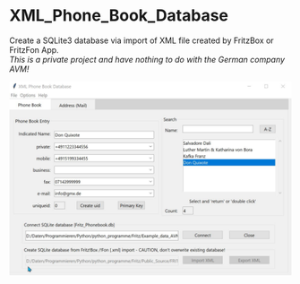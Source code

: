 # XML_Phone_Book_Database
Create a SQLite3 database via import of XML file created by FritzBox or FritzFon App. 
</br>*This is a private project and have nothing to do with the German company AVM!*

![XML Phone Book Database](https://github.com/Hermann12/XML_Phone_Book_Database/blob/main/Pictures/XML%20Phone%20Book%20Database_20210102.jpg)

